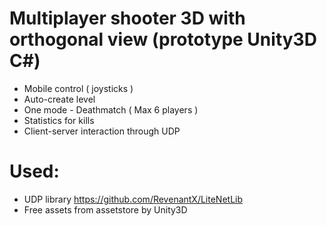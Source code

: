 # Multiplayer shooter 3D with orthogonal view (prototype Unity3D C#)

* Mobile control ( joysticks )
* Auto-create level
* One mode - Deathmatch ( Max 6 players )
* Statistics for kills
* Client-server interaction through UDP


# Used:
  * UDP library https://github.com/RevenantX/LiteNetLib
  * Free assets from assetstore by Unity3D
  

